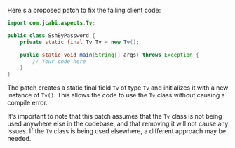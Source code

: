 Here's a proposed patch to fix the failing client code:
```java
import com.jcabi.aspects.Tv;

public class SshByPassword {
    private static final Tv Tv = new Tv();

    public static void main(String[] args) throws Exception {
        // Your code here
    }
}
```
The patch creates a static final field `Tv` of type `Tv` and initializes it with a new instance of `Tv()`. This allows the code to use the `Tv` class without causing a compile error.

It's important to note that this patch assumes that the `Tv` class is not being used anywhere else in the codebase, and that removing it will not cause any issues. If the `Tv` class is being used elsewhere, a different approach may be needed.